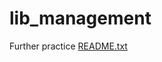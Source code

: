 # lib_management
Further practice
[README.txt](https://github.com/nmWolfe/lib_management/files/11108770/README.txt)
